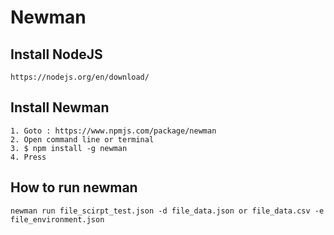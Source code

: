 # Newman

## Install NodeJS

`https://nodejs.org/en/download/`

## Install Newman

```
1. Goto : https://www.npmjs.com/package/newman
2. Open command line or terminal
3. $ npm install -g newman
4. Press
```

## How to run newman

```
newman run file_scirpt_test.json -d file_data.json or file_data.csv -e file_environment.json
```
